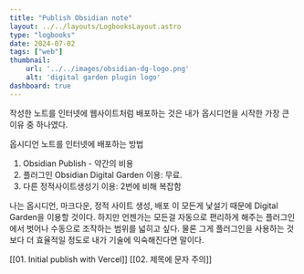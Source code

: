 ```yaml
---
title: "Publish Obsidian note"
layout: ../../layouts/LogbooksLayout.astro
type: "logbooks"
date: 2024-07-02
tags: ["web"]
thumbnail:
	url: '../../images/obsidian-dg-logo.png'
	alt: 'digital garden plugin logo'
dashboard: true
---
```

작성한 노트를 인터넷에 웹사이트처럼 배포하는 것은 내가 옵시디언을 시작한 가장 큰 이유 중 하나였다.

옵시디언 노트를 인터넷에 배포하는 방법
1. Obsidian Publish - 약간의 비용
2. 플러그인 Obsidian Digital Garden 이용: 무료.
3. 다른 정적사이트생성기 이용: 2번에 비해 복잡함

나는 옵시디언, 마크다운, 정적 사이트 생성, 배포 이 모든게 낯설기 때문에 Digital Garden을 이용할 것이다. 하지만 언젠가는 모든걸 자동으로 편리하게 해주는 플러그인에서 벗어나 수동으로 조작하는 범위를 넓히고 싶다. 물론 그게 플러그인을 사용하는 것보다 더 효율적일 정도로 내가 기술에 익숙해진다면 말이다.

[[01. Initial publish with Vercel]]
[[02. 제목에 문자 주의]]
